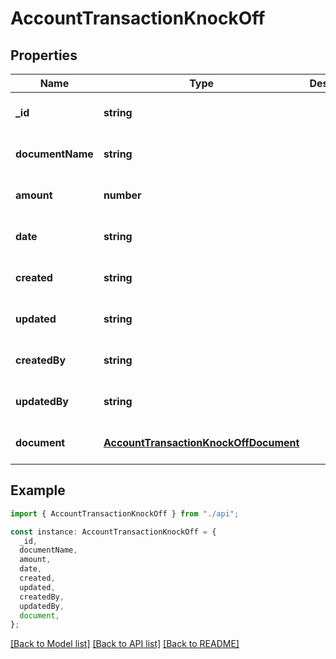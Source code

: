 # AccountTransactionKnockOff

## Properties

| Name             | Type                                                                            | Description | Notes                             |
| ---------------- | ------------------------------------------------------------------------------- | ----------- | --------------------------------- |
| **\_id**         | **string**                                                                      |             | [optional] [default to undefined] |
| **documentName** | **string**                                                                      |             | [optional] [default to undefined] |
| **amount**       | **number**                                                                      |             | [optional] [default to undefined] |
| **date**         | **string**                                                                      |             | [optional] [default to undefined] |
| **created**      | **string**                                                                      |             | [optional] [default to undefined] |
| **updated**      | **string**                                                                      |             | [optional] [default to undefined] |
| **createdBy**    | **string**                                                                      |             | [optional] [default to undefined] |
| **updatedBy**    | **string**                                                                      |             | [optional] [default to undefined] |
| **document**     | [**AccountTransactionKnockOffDocument**](AccountTransactionKnockOffDocument.md) |             | [optional] [default to undefined] |

## Example

```typescript
import { AccountTransactionKnockOff } from "./api";

const instance: AccountTransactionKnockOff = {
  _id,
  documentName,
  amount,
  date,
  created,
  updated,
  createdBy,
  updatedBy,
  document,
};
```

[[Back to Model list]](../README.md#documentation-for-models) [[Back to API list]](../README.md#documentation-for-api-endpoints) [[Back to README]](../README.md)
